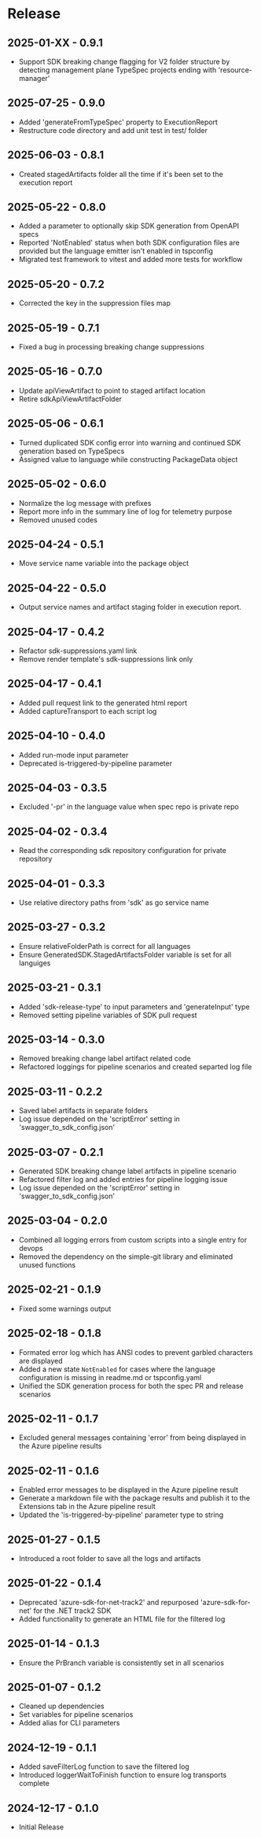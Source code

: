 # Release

## 2025-01-XX - 0.9.1

- Support SDK breaking change flagging for V2 folder structure by detecting management plane TypeSpec projects ending with 'resource-manager'

## 2025-07-25 - 0.9.0

- Added 'generateFromTypeSpec' property to ExecutionReport
- Restructure code directory and add unit test in test/ folder

## 2025-06-03 - 0.8.1

- Created stagedArtifacts folder all the time if it's been set to the execution report

## 2025-05-22 - 0.8.0

- Added a parameter to optionally skip SDK generation from OpenAPI specs
- Reported 'NotEnabled' status when both SDK configuration files are provided but the language emitter isn't enabled in tspconfig
- Migrated test framework to vitest and added more tests for workflow

## 2025-05-20 - 0.7.2

- Corrected the key in the suppression files map

## 2025-05-19 - 0.7.1

- Fixed a bug in processing breaking change suppressions

## 2025-05-16 - 0.7.0

- Update apiViewArtifact to point to staged artifact location
- Retire sdkApiViewArtifactFolder

## 2025-05-06 - 0.6.1

- Turned duplicated SDK config error into warning and continued SDK generation based on TypeSpecs
- Assigned value to language while constructing PackageData object

## 2025-05-02 - 0.6.0

- Normalize the log message with prefixes
- Report more info in the summary line of log for telemetry purpose
- Removed unused codes

## 2025-04-24 - 0.5.1

- Move service name variable into the package object

## 2025-04-22 - 0.5.0

- Output service names and artifact staging folder in execution report.

## 2025-04-17 - 0.4.2

- Refactor sdk-suppressions.yaml link
- Remove render template's sdk-suppressions link only

## 2025-04-17 - 0.4.1

- Added pull request link to the generated html report
- Added captureTransport to each script log

## 2025-04-10 - 0.4.0

- Added run-mode input parameter
- Deprecated is-triggered-by-pipeline parameter

## 2025-04-03 - 0.3.5

- Excluded '-pr' in the language value when spec repo is private repo

## 2025-04-02 - 0.3.4

- Read the corresponding sdk repository configuration for private repository

## 2025-04-01 - 0.3.3

- Use relative directory paths from 'sdk' as go service name

## 2025-03-27 - 0.3.2

- Ensure relativeFolderPath is correct for all languages
- Ensure GeneratedSDK.StagedArtifactsFolder variable is set for all languiges

## 2025-03-21 - 0.3.1

- Added 'sdk-release-type' to input parameters and 'generateInput' type
- Removed setting pipeline variables of SDK pull request

## 2025-03-14 - 0.3.0

- Removed breaking change label artifact related code
- Refactored loggings for pipeline scenarios and created separted log file

## 2025-03-11 - 0.2.2

- Saved label artifacts in separate folders
- Log issue depended on the 'scriptError' setting in 'swagger_to_sdk_config.json'

## 2025-03-07 - 0.2.1

- Generated SDK breaking change label artifacts in pipeline scenario
- Refactored filter log and added entries for pipeline logging issue
- Log issue depended on the 'scriptError' setting in 'swagger_to_sdk_config.json'

## 2025-03-04 - 0.2.0

- Combined all logging errors from custom scripts into a single entry for devops
- Removed the dependency on the simple-git library and eliminated unused functions

## 2025-02-21 - 0.1.9

- Fixed some warnings output

## 2025-02-18 - 0.1.8

- Formated error log which has ANSI codes to prevent garbled characters are displayed
- Added a new state `NotEnabled` for cases where the language configuration is missing in readme.md or tspconfig.yaml
- Unified the SDK generation process for both the spec PR and release scenarios

## 2025-02-11 - 0.1.7

- Excluded general messages containing 'error' from being displayed in the Azure pipeline results

## 2025-02-11 - 0.1.6

- Enabled error messages to be displayed in the Azure pipeline result
- Generate a markdown file with the package results and publish it to the Extensions tab in the Azure pipeline result
- Updated the 'is-triggered-by-pipeline' parameter type to string

## 2025-01-27 - 0.1.5

- Introduced a root folder to save all the logs and artifacts

## 2025-01-22 - 0.1.4

- Deprecated 'azure-sdk-for-net-track2' and repurposed 'azure-sdk-for-net' for the .NET track2 SDK
- Added functionality to generate an HTML file for the filtered log

## 2025-01-14 - 0.1.3

- Ensure the PrBranch variable is consistently set in all scenarios

## 2025-01-07 - 0.1.2

- Cleaned up dependencies
- Set variables for pipeline scenarios
- Added alias for CLI parameters

## 2024-12-19 - 0.1.1

- Added saveFilterLog function to save the filtered log
- Introduced loggerWaitToFinish function to ensure log transports complete

## 2024-12-17 - 0.1.0

- Initial Release
